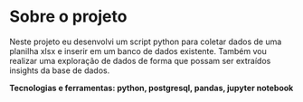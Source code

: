 # Sobre o projeto
Neste projeto eu desenvolvi um script python para coletar dados de uma planilha xlsx e inserir em um banco de dados existente. Também vou realizar uma exploração de dados de forma que possam ser extraídos insights da base de dados.

**Tecnologias e ferramentas: python, postgresql, pandas, jupyter notebook**
